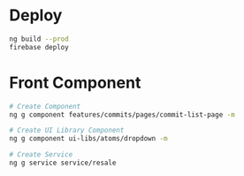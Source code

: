 # Deploy
```bash
ng build --prod
firebase deploy
```

# Front Component
```bash
# Create Component
ng g component features/commits/pages/commit-list-page -m

# Create UI Library Component
ng g component ui-libs/atoms/dropdown -m

# Create Service
ng g service service/resale
```